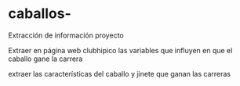 # caballos-
Extracción de información proyecto

Extraer en página web clubhipico las variables que influyen en que el caballo gane la carrera

extraer las características del caballo y jinete que ganan las carreras
